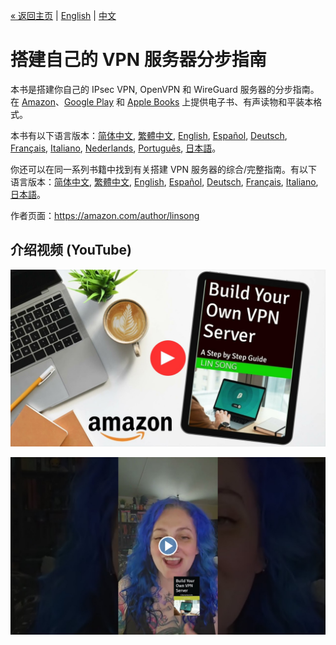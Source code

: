 [&laquo; 返回主页](../README-zh.md) | [English](vpn-book.md) | [中文](vpn-book-zh.md)

# 搭建自己的 VPN 服务器分步指南

本书是搭建你自己的 IPsec VPN, OpenVPN 和 WireGuard 服务器的分步指南。在 [Amazon](https://amazon.com/author/linsong)、[Google Play](https://play.google.com/store/books/details?id=GMrDEAAAQBAJ) 和 [Apple Books](http://books.apple.com/us/book/id6449994515) 上提供电子书、有声读物和平装本格式。

本书有以下语言版本：[简体中文](https://books2read.com/vpnguidezh), [繁體中文](https://books2read.com/vpnguidezht), [English](https://books2read.com/vpnguide?store=amazon), [Español](https://books2read.com/vpnguidees?store=amazon), [Deutsch](https://books2read.com/vpnguidede?store=amazon), [Français](https://books2read.com/vpnguidefr?store=amazon), [Italiano](https://books2read.com/vpnguideit?store=amazon), [Nederlands](https://books2read.com/vpnguidenl?store=amazon), [Português](https://books2read.com/vpnguidept?store=amazon), [日本語](https://books2read.com/vpnguideja?store=amazon)。

你还可以在同一系列书籍中找到有关搭建 VPN 服务器的综合/完整指南。有以下语言版本：[简体中文](https://books2read.com/vpnzh), [繁體中文](https://books2read.com/vpnzht), [English](https://books2read.com/vpn?store=amazon), [Español](https://books2read.com/vpnes?store=amazon), [Deutsch](https://books2read.com/vpnde?store=amazon), [Français](https://books2read.com/vpnfr?store=amazon), [Italiano](https://books2read.com/vpnit?store=amazon), [日本語](https://books2read.com/vpnja?store=amazon)。

作者页面：https://amazon.com/author/linsong

## 介绍视频 (YouTube)

[![Intro video 1 on YouTube](images/video-thumbnail-1.jpg)](https://www.youtube.com/watch?v=e5mbQCk-XPc)

[![Intro video 2 on YouTube](images/video-thumbnail-2.jpg)](https://www.youtube.com/watch?v=e8S_MQ_bdcA)
